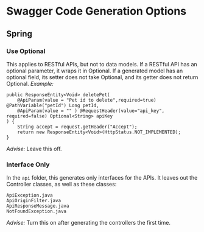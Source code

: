 # Swagger Code Generation Options
## Spring
### Use Optional
This applies to RESTful APIs, but not to data models. If a RESTful API has an optional parameter, it wraps it in Optional. If a generated model has an optional field, its setter does not take Optional, and its getter does not return Optional.
*Example:*

    public ResponseEntity<Void> deletePet(
        @ApiParam(value = "Pet id to delete",required=true) @PathVariable("petId") Long petId,
        @ApiParam(value = "" ) @RequestHeader(value="api_key", required=false) Optional<String> apiKey
    ) {
        String accept = request.getHeader("Accept");
        return new ResponseEntity<Void>(HttpStatus.NOT_IMPLEMENTED);
    }

*Advise:* Leave this off.
### Interface Only
In the `api` folder, this generates only interfaces for the APIs. It leaves out the Controller classes, as well as these classes:

    ApiException.java
    ApiOriginFilter.java
    ApiResponseMessage.java
    NotFoundException.java
*Advise:* Turn this on after generating the controllers the first time.
